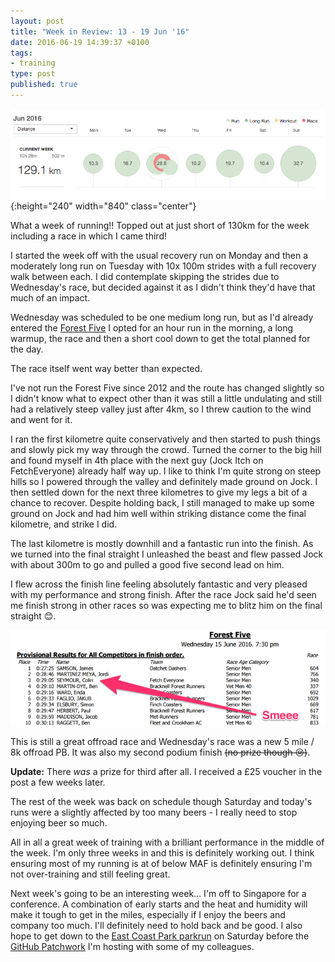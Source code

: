 ```yaml
---
layout: post
title: "Week in Review: 13 - 19 Jun '16"
date: 2016-06-19 14:39:37 +0100
tags:
- training
type: post
published: true
---
```


![Week in Review: 13 - 19 Jun '16](/img/week-in-review-13-19Jun16.png){:height="240" width="840" class="center"}

What a week of running!! Topped out at just short of 130km for the week including a race in which I came third!

I started the week off with the usual recovery run on Monday and then a moderately long run on Tuesday with 10x 100m strides with a full recovery walk between each. I did contemplate skipping the strides due to Wednesday's race, but decided against it as I didn't think they'd have that much of an impact.

Wednesday was scheduled to be one medium long run, but as I'd already entered the [Forest Five](https://bfrraces.weebly.com/forest-5.html) I opted for an hour run in the morning, a long warmup, the race and then a short cool down to get the total planned for the day.

The race itself went way better than expected.

I've not run the Forest Five since 2012 and the route has changed slightly so I didn't know what to expect other than it was still a little undulating and still had a relatively steep valley just after 4km, so I threw caution to the wind and went for it.

I ran the first kilometre quite conservatively and then started to push things and slowly pick my way through the crowd. Turned the corner to the big hill and found myself in 4th place with the next guy (Jock Itch on FetchEveryone) already half way up. I like to think I'm quite strong on steep hills so I powered through the valley and definitely made ground on Jock. I then settled down for the next three kilometres to give my legs a bit of a chance to recover. Despite holding back, I still managed to make up some ground on Jock and had him well within striking distance come the final kilometre, and strike I did.

The last kilometre is mostly downhill and a fantastic run into the finish. As we turned into the final straight I unleashed the beast and flew passed Jock with about 300m to go and pulled a good five second lead on him.

I flew across the finish line feeling absolutely fantastic and very pleased with my performance and strong finish. After the race Jock said he'd seen me finish strong in other races so was expecting me to blitz him on the final straight 😊.

[![Forest Five 2016 Top 10](/img/Forest-Five-2016.png)](https://bfrraces.weebly.com/uploads/5/7/0/1/57012387/provisional_results.pdf)

This is still a great offroad race and Wednesday's race was a new 5 mile / 8k offroad PB.  It was also my second podium finish ~~(no prize though 😢)~~.

**Update:** There _was_ a prize for third after all. I received a £25 voucher in the post a few weeks later.

The rest of the week was back on schedule though Saturday and today's runs were a slightly affected by too many beers - I really need to stop enjoying beer so much.

All in all a great week of training with a brilliant performance in the middle of the week.  I'm only three weeks in and this is definitely working out. I think ensuring most of my running is at of below MAF is definitely ensuring I'm not over-training and still feeling great.

Next week's going to be an interesting week... I'm off to Singapore for a conference. A combination of early starts and the heat and humidity will make it tough to get in the miles, especially if I enjoy the beers and company too much. I'll definitely need to hold back and be good.  I also hope to get down to the [East Coast Park parkrun](https://www.parkrun.sg/eastcoastpark/) on Saturday before the [GitHub Patchwork](https://github.com/blog/2177-patchwork-singapore) I'm hosting with some of my colleagues.
